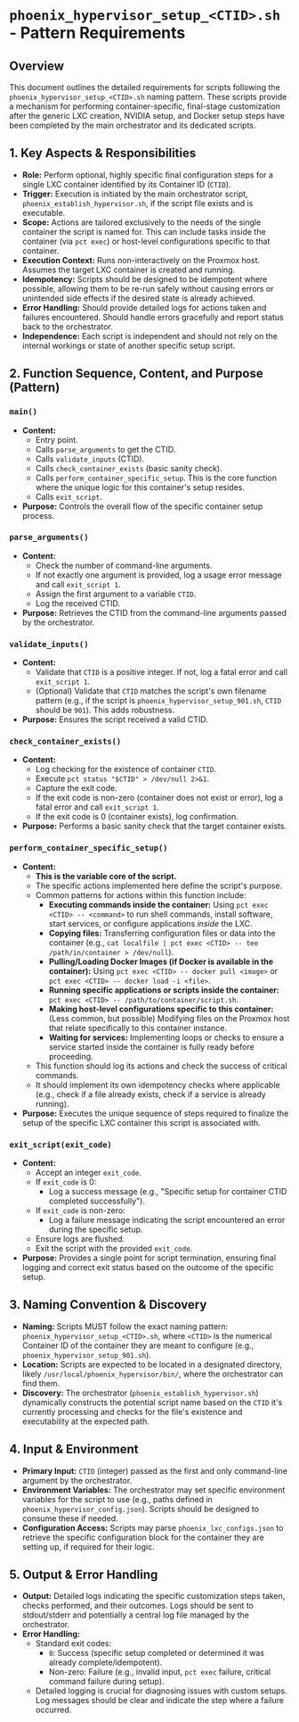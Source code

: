 # `phoenix_hypervisor_setup_<CTID>.sh` - Pattern Requirements

## Overview

This document outlines the detailed requirements for scripts following the `phoenix_hypervisor_setup_<CTID>.sh` naming pattern. These scripts provide a mechanism for performing container-specific, final-stage customization after the generic LXC creation, NVIDIA setup, and Docker setup steps have been completed by the main orchestrator and its dedicated scripts.

## 1. Key Aspects & Responsibilities

*   **Role:** Perform optional, highly specific final configuration steps for a single LXC container identified by its Container ID (`CTID`).
*   **Trigger:** Execution is initiated by the main orchestrator script, `phoenix_establish_hypervisor.sh`, if the script file exists and is executable.
*   **Scope:** Actions are tailored exclusively to the needs of the single container the script is named for. This can include tasks inside the container (via `pct exec`) or host-level configurations specific to that container.
*   **Execution Context:** Runs non-interactively on the Proxmox host. Assumes the target LXC container is created and running.
*   **Idempotency:** Scripts should be designed to be idempotent where possible, allowing them to be re-run safely without causing errors or unintended side effects if the desired state is already achieved.
*   **Error Handling:** Should provide detailed logs for actions taken and failures encountered. Should handle errors gracefully and report status back to the orchestrator.
*   **Independence:** Each script is independent and should not rely on the internal workings or state of another specific setup script.

## 2. Function Sequence, Content, and Purpose (Pattern)

### `main()`
*   **Content:**
    *   Entry point.
    *   Calls `parse_arguments` to get the CTID.
    *   Calls `validate_inputs` (CTID).
    *   Calls `check_container_exists` (basic sanity check).
    *   Calls `perform_container_specific_setup`. This is the core function where the unique logic for this container's setup resides.
    *   Calls `exit_script`.
*   **Purpose:** Controls the overall flow of the specific container setup process.

### `parse_arguments()`
*   **Content:**
    *   Check the number of command-line arguments.
    *   If not exactly one argument is provided, log a usage error message and call `exit_script 1`.
    *   Assign the first argument to a variable `CTID`.
    *   Log the received CTID.
*   **Purpose:** Retrieves the CTID from the command-line arguments passed by the orchestrator.

### `validate_inputs()`
*   **Content:**
    *   Validate that `CTID` is a positive integer. If not, log a fatal error and call `exit_script 1`.
    *   (Optional) Validate that `CTID` matches the script's own filename pattern (e.g., if the script is `phoenix_hypervisor_setup_901.sh`, `CTID` should be `901`). This adds robustness.
*   **Purpose:** Ensures the script received a valid CTID.

### `check_container_exists()`
*   **Content:**
    *   Log checking for the existence of container `CTID`.
    *   Execute `pct status "$CTID" > /dev/null 2>&1`.
    *   Capture the exit code.
    *   If the exit code is non-zero (container does not exist or error), log a fatal error and call `exit_script 1`.
    *   If the exit code is 0 (container exists), log confirmation.
*   **Purpose:** Performs a basic sanity check that the target container exists.

### `perform_container_specific_setup()`
*   **Content:**
    *   **This is the variable core of the script.**
    *   The specific actions implemented here define the script's purpose.
    *   Common patterns for actions within this function include:
        *   **Executing commands inside the container:** Using `pct exec <CTID> -- <command>` to run shell commands, install software, start services, or configure applications *inside* the LXC.
        *   **Copying files:** Transferring configuration files or data into the container (e.g., `cat localfile | pct exec <CTID> -- tee /path/in/container > /dev/null`).
        *   **Pulling/Loading Docker Images (if Docker is available in the container):** Using `pct exec <CTID> -- docker pull <image>` or `pct exec <CTID> -- docker load -i <file>`.
        *   **Running specific applications or scripts inside the container:** `pct exec <CTID> -- /path/to/container/script.sh`.
        *   **Making host-level configurations specific to this container:** (Less common, but possible) Modifying files on the Proxmox host that relate specifically to this container instance.
        *   **Waiting for services:** Implementing loops or checks to ensure a service started inside the container is fully ready before proceeding.
    *   This function should log its actions and check the success of critical commands.
    *   It should implement its own idempotency checks where applicable (e.g., check if a file already exists, check if a service is already running).
*   **Purpose:** Executes the unique sequence of steps required to finalize the setup of the specific LXC container this script is associated with.

### `exit_script(exit_code)`
*   **Content:**
    *   Accept an integer `exit_code`.
    *   If `exit_code` is 0:
        *   Log a success message (e.g., "Specific setup for container CTID completed successfully").
    *   If `exit_code` is non-zero:
        *   Log a failure message indicating the script encountered an error during the specific setup.
    *   Ensure logs are flushed.
    *   Exit the script with the provided `exit_code`.
*   **Purpose:** Provides a single point for script termination, ensuring final logging and correct exit status based on the outcome of the specific setup.

## 3. Naming Convention & Discovery

*   **Naming:** Scripts MUST follow the exact naming pattern: `phoenix_hypervisor_setup_<CTID>.sh`, where `<CTID>` is the numerical Container ID of the container they are meant to configure (e.g., `phoenix_hypervisor_setup_901.sh`).
*   **Location:** Scripts are expected to be located in a designated directory, likely `/usr/local/phoenix_hypervisor/bin/`, where the orchestrator can find them.
*   **Discovery:** The orchestrator (`phoenix_establish_hypervisor.sh`) dynamically constructs the potential script name based on the `CTID` it's currently processing and checks for the file's existence and executability at the expected path.

## 4. Input & Environment

*   **Primary Input:** `CTID` (integer) passed as the first and only command-line argument by the orchestrator.
*   **Environment Variables:** The orchestrator may set specific environment variables for the script to use (e.g., paths defined in `phoenix_hypervisor_config.json`). Scripts should be designed to consume these if needed.
*   **Configuration Access:** Scripts may parse `phoenix_lxc_configs.json` to retrieve the specific configuration block for the container they are setting up, if required for their logic.

## 5. Output & Error Handling

*   **Output:** Detailed logs indicating the specific customization steps taken, checks performed, and their outcomes. Logs should be sent to stdout/stderr and potentially a central log file managed by the orchestrator.
*   **Error Handling:**
    *   Standard exit codes:
        *   `0`: Success (specific setup completed or determined it was already complete/idempotent).
        *   Non-zero: Failure (e.g., invalid input, `pct exec` failure, critical command failure during setup).
    *   Detailed logging is crucial for diagnosing issues with custom setups. Log messages should be clear and indicate the step where a failure occurred.